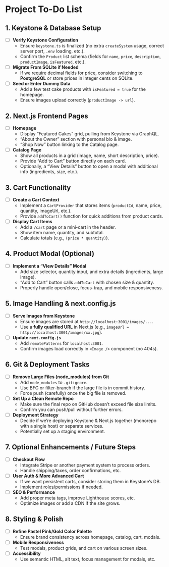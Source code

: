 # Project To-Do List

## 1. Keystone & Database Setup
- [ ] **Verify Keystone Configuration**  
  - Ensure `keystone.ts` is finalized (no extra `createSystem` usage, correct server port, `.env` loading, etc.).  
  - Confirm the `Product` list schema (fields for `name`, `price`, `description`, `productImage`, `isFeatured`, etc.).
- [ ] **Migrate From SQLite if Needed**  
  - If we require decimal fields for price, consider switching to **PostgreSQL** or store prices in integer cents on SQLite.
- [ ] **Seed or Enter Dummy Data**  
  - Add a few test cake products with `isFeatured = true` for the homepage.  
  - Ensure images upload correctly (`productImage -> url`).

## 2. Next.js Frontend Pages
- [ ] **Homepage**  
  - Display “Featured Cakes” grid, pulling from Keystone via GraphQL.  
  - “About the Owner” section with personal bio & image.  
  - “Shop Now” button linking to the Catalog page.
- [ ] **Catalog Page**  
  - Show all products in a grid (image, name, short description, price).  
  - Provide “Add to Cart” button directly on each card.  
  - Optionally, a “View Details” button to open a modal with additional info (ingredients, size, etc.).

## 3. Cart Functionality
- [ ] **Create a Cart Context**  
  - Implement a `CartProvider` that stores items (`productId`, name, price, quantity, imageUrl, etc.).  
  - Provide `addToCart()` function for quick additions from product cards.
- [ ] **Display Cart Items**  
  - Add a `/cart` page or a mini-cart in the header.  
  - Show item name, quantity, and subtotal.  
  - Calculate totals (e.g., `(price * quantity)`).

## 4. Product Modal (Optional)
- [ ] **Implement a “View Details” Modal**  
  - Add size selector, quantity input, and extra details (ingredients, large image).  
  - “Add to Cart” button calls `addToCart` with chosen size & quantity.  
  - Properly handle open/close, focus-trap, and mobile responsiveness.

## 5. Image Handling & next.config.js
- [ ] **Serve Images from Keystone**  
  - Ensure images are stored at `http://localhost:3001/images/...`.  
  - Use a **fully qualified URL** in Next.js (e.g., `imageUrl = http://localhost:3001/images/xx.jpg`).
- [ ] **Update `next.config.js`**  
  - Add `remotePatterns` for `localhost:3001`.  
  - Confirm images load correctly in `<Image />` component (no 404s).

## 6. Git & Deployment Tasks
- [ ] **Remove Large Files (node_modules) from Git**  
  - Add `node_modules` to `.gitignore`.  
  - Use BFG or filter-branch if the large file is in commit history.  
  - Force push (carefully) once the big file is removed.
- [ ] **Set Up a Clean Remote Repo**  
  - Make sure the final repo on GitHub doesn’t exceed file size limits.  
  - Confirm you can push/pull without further errors.
- [ ] **Deployment Strategy**  
  - Decide if we’re deploying Keystone & Next.js together (monorepo with a single host) or separate services.  
  - Potentially set up a staging environment.

## 7. Optional Enhancements / Future Steps
- [ ] **Checkout Flow**  
  - Integrate Stripe or another payment system to process orders.  
  - Handle shipping/taxes, order confirmations, etc.
- [ ] **User Auth & More Advanced Cart**  
  - If we want persistent carts, consider storing them in Keystone’s DB.  
  - Implement roles/permissions if needed.
- [ ] **SEO & Performance**  
  - Add proper meta tags, improve Lighthouse scores, etc.  
  - Optimize images or add a CDN if the site grows.

## 8. Styling & Polish
- [ ] **Refine Pastel Pink/Gold Color Palette**  
  - Ensure brand consistency across homepage, catalog, cart, modals.  
- [ ] **Mobile Responsiveness**  
  - Test modals, product grids, and cart on various screen sizes.
- [ ] **Accessibility**  
  - Use semantic HTML, alt text, focus management for modals, etc.
